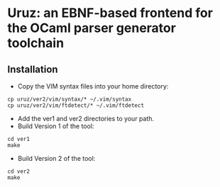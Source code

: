 Uruz: an EBNF-based frontend for the OCaml parser generator toolchain
=====================================================================

Installation
------------

- Copy the VIM syntax files into your home directory:
````
cp uruz/ver2/vim/syntax/* ~/.vim/syntax
cp uruz/ver2/vim/ftdetect/* ~/.vim/ftdetect
````
- Add the ver1 and ver2 directories to your path.
- Build Version 1 of the tool:
````
cd ver1
make
````
- Build Version 2 of the tool:
````
cd ver2
make
````
